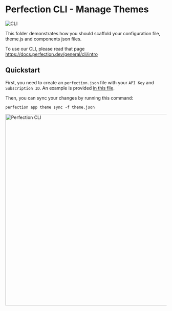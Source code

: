 # Perfection CLI - Manage Themes

<p>
    <img src="https://img.shields.io/badge/Perfection-CLI-8E6BC8" alt="CLI" />
</p>

This folder demonstrates how you should scaffold your configuration file, theme.js and components json files.

To use our CLI, please read that page https://docs.perfection.dev/general/cli/intro

## Quickstart

First, you need to create an `perfection.json` file with your `API Key` and `Subscription ID`. An example is provided [in this file](perfection.json.example).

Then, you can sync your changes by running this command:

```
perfection app theme sync -f theme.json
```

<img src="https://raw.githubusercontent.com/perfectiondotdev/perfection/main/assets/images/cli.png" width="600" alt="Perfection CLI" />
